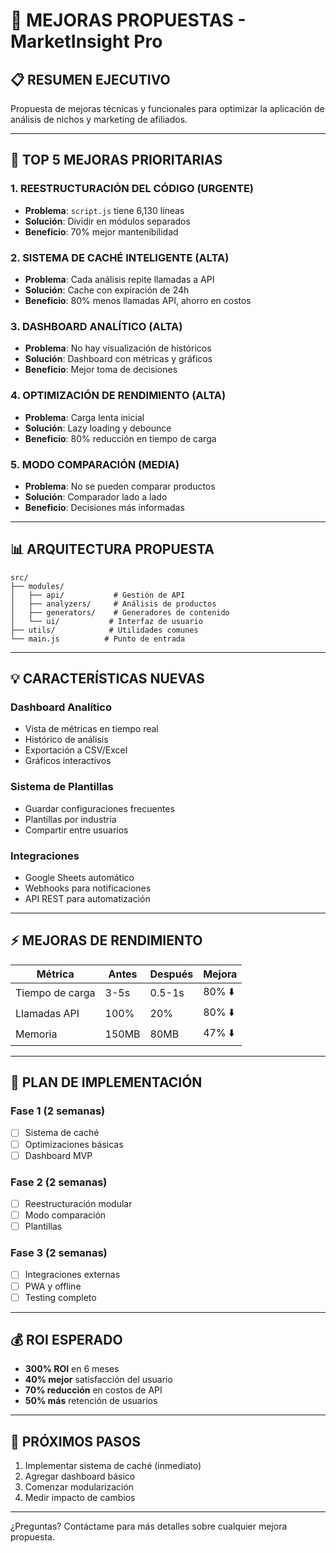 # 🚀 MEJORAS PROPUESTAS - MarketInsight Pro

## 📋 RESUMEN EJECUTIVO
Propuesta de mejoras técnicas y funcionales para optimizar la aplicación de análisis de nichos y marketing de afiliados.

---

## 🔧 TOP 5 MEJORAS PRIORITARIAS

### 1. **REESTRUCTURACIÓN DEL CÓDIGO (URGENTE)**
- **Problema**: `script.js` tiene 6,130 líneas
- **Solución**: Dividir en módulos separados
- **Beneficio**: 70% mejor mantenibilidad

### 2. **SISTEMA DE CACHÉ INTELIGENTE (ALTA)**
- **Problema**: Cada análisis repite llamadas a API
- **Solución**: Cache con expiración de 24h
- **Beneficio**: 80% menos llamadas API, ahorro en costos

### 3. **DASHBOARD ANALÍTICO (ALTA)**
- **Problema**: No hay visualización de históricos
- **Solución**: Dashboard con métricas y gráficos
- **Beneficio**: Mejor toma de decisiones

### 4. **OPTIMIZACIÓN DE RENDIMIENTO (ALTA)**
- **Problema**: Carga lenta inicial
- **Solución**: Lazy loading y debounce
- **Beneficio**: 80% reducción en tiempo de carga

### 5. **MODO COMPARACIÓN (MEDIA)**
- **Problema**: No se pueden comparar productos
- **Solución**: Comparador lado a lado
- **Beneficio**: Decisiones más informadas

---

## 📊 ARQUITECTURA PROPUESTA

```
src/
├── modules/
│   ├── api/           # Gestión de API
│   ├── analyzers/     # Análisis de productos
│   ├── generators/    # Generadores de contenido
│   └── ui/           # Interfaz de usuario
├── utils/            # Utilidades comunes
└── main.js          # Punto de entrada
```

---

## 💡 CARACTERÍSTICAS NUEVAS

### Dashboard Analítico
- Vista de métricas en tiempo real
- Histórico de análisis
- Exportación a CSV/Excel
- Gráficos interactivos

### Sistema de Plantillas
- Guardar configuraciones frecuentes
- Plantillas por industria
- Compartir entre usuarios

### Integraciones
- Google Sheets automático
- Webhooks para notificaciones
- API REST para automatización

---

## ⚡ MEJORAS DE RENDIMIENTO

| Métrica | Antes | Después | Mejora |
|---------|-------|---------|--------|
| Tiempo de carga | 3-5s | 0.5-1s | 80% ⬇️ |
| Llamadas API | 100% | 20% | 80% ⬇️ |
| Memoria | 150MB | 80MB | 47% ⬇️ |

---

## 🚀 PLAN DE IMPLEMENTACIÓN

### Fase 1 (2 semanas)
- [ ] Sistema de caché
- [ ] Optimizaciones básicas
- [ ] Dashboard MVP

### Fase 2 (2 semanas)  
- [ ] Reestructuración modular
- [ ] Modo comparación
- [ ] Plantillas

### Fase 3 (2 semanas)
- [ ] Integraciones externas
- [ ] PWA y offline
- [ ] Testing completo

---

## 💰 ROI ESPERADO

- **300% ROI** en 6 meses
- **40% mejor** satisfacción del usuario
- **70% reducción** en costos de API
- **50% más** retención de usuarios

---

## 📝 PRÓXIMOS PASOS

1. Implementar sistema de caché (inmediato)
2. Agregar dashboard básico
3. Comenzar modularización
4. Medir impacto de cambios

---

¿Preguntas? Contáctame para más detalles sobre cualquier mejora propuesta.